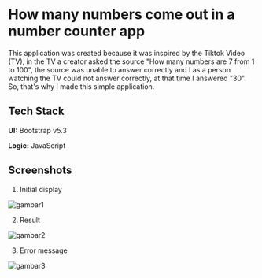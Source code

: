 
# How many numbers come out in a number counter app

This application was created because it was inspired by the Tiktok Video (TV), in the TV a creator asked the source "How many numbers are 7 from 1 to 100", the source was unable to answer correctly and I as a person watching the TV could not answer correctly, at that time I answered "30". So, that's why I made this simple application.

## Tech Stack
**UI:** Bootstrap v5.3

**Logic:** JavaScript

## Screenshots

1. Initial display

![gambar1](https://github.com/Basith-08/a-counter-for-how-much-a-number-comes-out/assets/85067783/caca3b62-bb0e-4de0-950d-196ce3529ecb)

2. Result

![gambar2](https://github.com/Basith-08/a-counter-for-how-much-a-number-comes-out/assets/85067783/15ac6c4c-e80b-4890-9428-eae54cfac5bb)

3. Error message

![gambar3](https://github.com/Basith-08/a-counter-for-how-much-a-number-comes-out/assets/85067783/6d32c232-d910-4d92-81fa-bf45d647655f)
